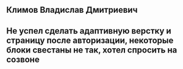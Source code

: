 ## Климов Владислав Дмитриевич 
## Не успел сделать адаптивную верстку и страницу после авторизации, некоторые блоки свестаны не так, хотел спросить на созвоне
